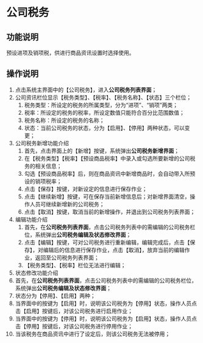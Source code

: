# 公司税务

## 功能说明

预设进项及销项税，供进行商品资讯设置时选择使用。

## 操作说明

1.	点击系统主界面中的【公司税务】，进入**公司税务列表界面**；
2.	公司资讯栏位显示【税务类型】、【税率】、【税务名称】、【状态】三个栏位；
    1.	税务类型：所设定的税务的所属类型，分为“进项”、“销项”两类；
    2.	税率：所设定的税务的税率，所设定数值只能符合百分比范围数值；
    3.	税务名称：所设定的税务的名称；
    4.	状态：当前公司税务的状态，分为【启用】、【停用】两种状态，可以变更；
3.	公司税务新增功能介绍
    1. 首先，点击界面上的【新增】按键，系统弹出**公司税务新增界面**；
    2. 在【税务类型】【税率】【预设商品税率】中录入或勾选所要新增的公司税务的相关信息；
    3. 勾选【预设商品税率】后，则在商品资讯中新增商品时，会自动带入所预设的销项税率；
    4. 点击【保存】按键，对新设定的信息进行保存作业；
    5. 点击【继续新增】按键，可在保存当前新增信息后；对新增界面清空，操作人员可继续新增新的公司税务；
    6. 点击【取消】按键，取消当前的新增操作，并退出到公司税务列表界面；
4.	编辑功能介绍
    1. 首先，在**公司税务列表界面**，点击公司税务列表中的需编辑的公司税务栏位，系统弹出**公司税务编辑及状态修改界面**；
    2. 点击【编辑】按键，可对公司税务进行重新编辑，编辑完成后，点击【保存】，对编辑后的信息进行保存作业，点击【取消】，放弃当前的编辑作业，返回至公司税务列表界面；
    3. 【税务类型】、【税率】栏位无法进行编辑；
5.	状态修改功能介绍
  1. 首先，在**公司税务列表界面**，点击公司税务列表中的需编辑的公司税务栏位，系统弹出**公司税务编辑及状态修改界面**；
  2. 状态分为【停用】、【启用】两种；
  3. 当界面中的按键为【启用】时，说明该公司税务为【停用】状态，操作人员点击【启用】按键后，对该公司税务进行启用作业；
  4. 当界面中的按键为【停用】时，说明该公司税务为【启用】状态，操作人员点击【停用】按键后，对该公司税务进行停用作业；
  5. 当该税务在商品资讯中进行了设定后，则该公司税务无法被停用；
